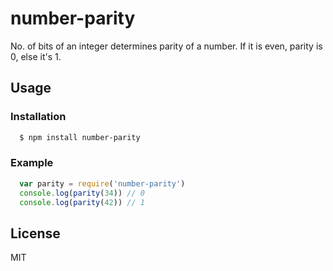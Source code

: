 # number-parity

No. of bits of an integer determines parity of a number. If it is even, parity is 0, else it's 1. 

## Usage

### Installation

```sh
  $ npm install number-parity
```

### Example

```js
  var parity = require('number-parity')
  console.log(parity(34)) // 0
  console.log(parity(42)) // 1
```

## License

MIT

